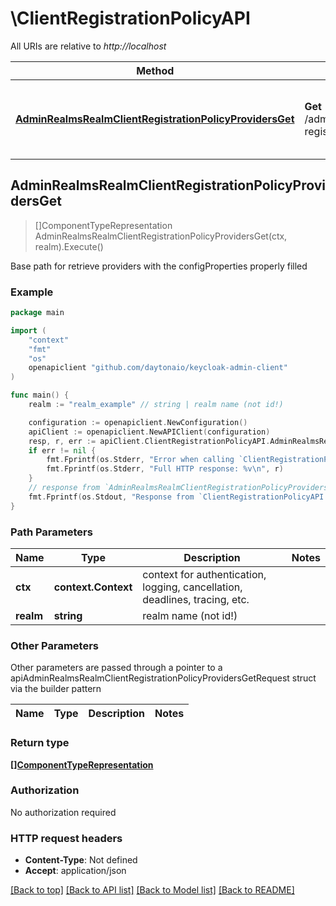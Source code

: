 # \ClientRegistrationPolicyAPI

All URIs are relative to *http://localhost*

Method | HTTP request | Description
------------- | ------------- | -------------
[**AdminRealmsRealmClientRegistrationPolicyProvidersGet**](ClientRegistrationPolicyAPI.md#AdminRealmsRealmClientRegistrationPolicyProvidersGet) | **Get** /admin/realms/{realm}/client-registration-policy/providers | Base path for retrieve providers with the configProperties properly filled



## AdminRealmsRealmClientRegistrationPolicyProvidersGet

> []ComponentTypeRepresentation AdminRealmsRealmClientRegistrationPolicyProvidersGet(ctx, realm).Execute()

Base path for retrieve providers with the configProperties properly filled

### Example

```go
package main

import (
	"context"
	"fmt"
	"os"
	openapiclient "github.com/daytonaio/keycloak-admin-client"
)

func main() {
	realm := "realm_example" // string | realm name (not id!)

	configuration := openapiclient.NewConfiguration()
	apiClient := openapiclient.NewAPIClient(configuration)
	resp, r, err := apiClient.ClientRegistrationPolicyAPI.AdminRealmsRealmClientRegistrationPolicyProvidersGet(context.Background(), realm).Execute()
	if err != nil {
		fmt.Fprintf(os.Stderr, "Error when calling `ClientRegistrationPolicyAPI.AdminRealmsRealmClientRegistrationPolicyProvidersGet``: %v\n", err)
		fmt.Fprintf(os.Stderr, "Full HTTP response: %v\n", r)
	}
	// response from `AdminRealmsRealmClientRegistrationPolicyProvidersGet`: []ComponentTypeRepresentation
	fmt.Fprintf(os.Stdout, "Response from `ClientRegistrationPolicyAPI.AdminRealmsRealmClientRegistrationPolicyProvidersGet`: %v\n", resp)
}
```

### Path Parameters


Name | Type | Description  | Notes
------------- | ------------- | ------------- | -------------
**ctx** | **context.Context** | context for authentication, logging, cancellation, deadlines, tracing, etc.
**realm** | **string** | realm name (not id!) | 

### Other Parameters

Other parameters are passed through a pointer to a apiAdminRealmsRealmClientRegistrationPolicyProvidersGetRequest struct via the builder pattern


Name | Type | Description  | Notes
------------- | ------------- | ------------- | -------------


### Return type

[**[]ComponentTypeRepresentation**](ComponentTypeRepresentation.md)

### Authorization

No authorization required

### HTTP request headers

- **Content-Type**: Not defined
- **Accept**: application/json

[[Back to top]](#) [[Back to API list]](../README.md#documentation-for-api-endpoints)
[[Back to Model list]](../README.md#documentation-for-models)
[[Back to README]](../README.md)

